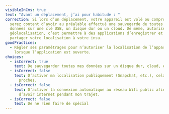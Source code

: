 ```yaml
---
visibleInCms: true
text: "Avant un déplacement, j’ai pour habitude : "
correction: Si lors d’un déplacement, votre appareil est volé ou compromis, vous
  serez content d’avoir au préalable effectué une sauvegarde de toutes vos
  données sur une clé USB, un disque dur ou un cloud. De même, autoriser la
  géolocalisation, c’est permettre à des applications d’enregistrer et de
  partager votre localisation à votre insu.
goodPractices:
  - Régler ses paramétrages pour n’autoriser la localisation de l’appareil que
    lorsque l’application est ouverte.
choices:
  - isCorrect: true
    text: De sauvegarder toutes mes données sur un disque dur, cloud, etc.
  - isCorrect: false
    text: D’activer ma localisation publiquement (Snapchat, etc.), cela rassure mes
      proches.
  - isCorrect: false
    text: D’activer la connexion automatique au réseau Wifi public afin d’être sûr
      d’avoir internet pendant mon trajet.
  - isCorrect: false
    text: De ne rien faire de spécial
---
```

